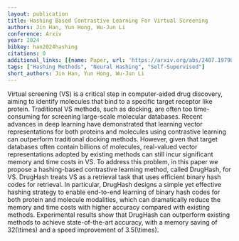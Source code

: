 ```yaml
---
layout: publication
title: Hashing Based Contrastive Learning For Virtual Screening
authors: Jin Han, Yun Hong, Wu-Jun Li
conference: Arxiv
year: 2024
bibkey: han2024hashing
citations: 0
additional_links: [{name: Paper, url: 'https://arxiv.org/abs/2407.19790'}]
tags: ["Hashing Methods", "Neural Hashing", "Self-Supervised"]
short_authors: Jin Han, Yun Hong, Wu-Jun Li
---
```

Virtual screening (VS) is a critical step in computer-aided drug discovery,
aiming to identify molecules that bind to a specific target receptor like
protein. Traditional VS methods, such as docking, are often too time-consuming
for screening large-scale molecular databases. Recent advances in deep learning
have demonstrated that learning vector representations for both proteins and
molecules using contrastive learning can outperform traditional docking
methods. However, given that target databases often contain billions of
molecules, real-valued vector representations adopted by existing methods can
still incur significant memory and time costs in VS. To address this problem,
in this paper we propose a hashing-based contrastive learning method, called
DrugHash, for VS. DrugHash treats VS as a retrieval task that uses efficient
binary hash codes for retrieval. In particular, DrugHash designs a simple yet
effective hashing strategy to enable end-to-end learning of binary hash codes
for both protein and molecule modalities, which can dramatically reduce the
memory and time costs with higher accuracy compared with existing methods.
Experimental results show that DrugHash can outperform existing methods to
achieve state-of-the-art accuracy, with a memory saving of 32\(\times\) and a
speed improvement of 3.5\(\times\).